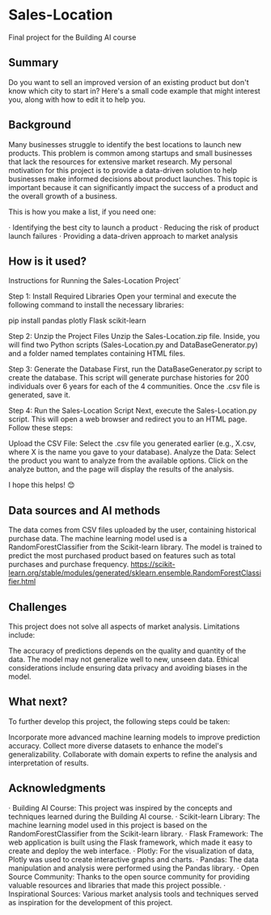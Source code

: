 # Sales-Location

Final project for the Building AI course

## Summary

Do you want to sell an improved version of an existing product but don't know which city to start in? Here's a small code example that might interest you, along with how to edit it to help you.

## Background

Many businesses struggle to identify the best locations to launch new products. This problem is common among startups and small businesses that lack the resources for extensive market research. My personal motivation for this project is to provide a data-driven solution to help businesses make informed decisions about product launches. This topic is important because it can significantly impact the success of a product and the overall growth of a business.

This is how you make a list, if you need one:

· Identifying the best city to launch a product
· Reducing the risk of product launch failures
· Providing a data-driven approach to market analysis


## How is it used?

Instructions for Running the Sales-Location Project´

Step 1: Install Required Libraries
Open your terminal and execute the following command to install the necessary libraries:


pip install pandas plotly Flask scikit-learn


Step 2: Unzip the Project Files
Unzip the Sales-Location.zip file. Inside, you will find two Python scripts (Sales-Location.py and DataBaseGenerator.py) and a folder named templates containing HTML files.

Step 3: Generate the Database
First, run the DataBaseGenerator.py script to create the database. This script will generate purchase histories for 200 individuals over 6 years for each of the 4 communities. Once the .csv file is generated, save it.

Step 4: Run the Sales-Location Script
Next, execute the Sales-Location.py script. This will open a web browser and redirect you to an HTML page. Follow these steps:

Upload the CSV File: Select the .csv file you generated earlier (e.g., X.csv, where X is the name you gave to your database).
Analyze the Data:
Select the product you want to analyze from the available options.
Click on the analyze button, and the page will display the results of the analysis.

I hope this helps! 😊

## Data sources and AI methods
The data comes from CSV files uploaded by the user, containing historical purchase data. The machine learning model used is a RandomForestClassifier from the Scikit-learn library. The model is trained to predict the most purchased product based on features such as total purchases and purchase frequency.
https://scikit-learn.org/stable/modules/generated/sklearn.ensemble.RandomForestClassifier.html


## Challenges

This project does not solve all aspects of market analysis. Limitations include:

The accuracy of predictions depends on the quality and quantity of the data.
The model may not generalize well to new, unseen data.
Ethical considerations include ensuring data privacy and avoiding biases in the model.

## What next?

To further develop this project, the following steps could be taken:

Incorporate more advanced machine learning models to improve prediction accuracy.
Collect more diverse datasets to enhance the model's generalizability.
Collaborate with domain experts to refine the analysis and interpretation of results.

## Acknowledgments

· Building AI Course: This project was inspired by the concepts and techniques learned during the Building AI course.
· Scikit-learn Library: The machine learning model used in this project is based on the RandomForestClassifier from the Scikit-learn library.
· Flask Framework: The web application is built using the Flask framework, which made it easy to create and deploy the web interface.
· Plotly: For the visualization of data, Plotly was used to create interactive graphs and charts.
· Pandas: The data manipulation and analysis were performed using the Pandas library.
· Open Source Community: Thanks to the open source community for providing valuable resources and libraries that made this project possible.
· Inspirational Sources: Various market analysis tools and techniques served as inspiration for the development of this project.
